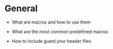 # General
* What are macros and how to use them

* What are the most common predefined macros

* How to include guard your header files
